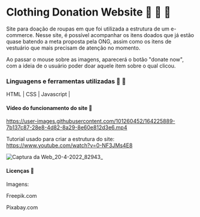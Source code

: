 # Clothing Donation Website 👚 👗  🥾  

Site para doação de roupas em que foi utilizada a estrutura de um e-commerce.
Nesse site, é possível acompanhar os itens doados que já estão quase batendo a meta proposta pela ONG, assim como os itens de vestuário que mais precisam de atenção no momento.

Ao passar o mouse sobre as imagens, aparecerá o botão "donate now", com a ideia de o usuário poder doar aquele item sobre o qual clicou.

### Linguagens  e ferramentas utilizadas 👡 👕

HTML |
CSS |
Javascript |


#### Vídeo do funcionamento do site 🧥

https://user-images.githubusercontent.com/101260452/164225889-7b137c87-28e8-4d82-8a29-8e60e812d3e6.mp4


Tutorial usado para criar a estrutura do site: 
https://www.youtube.com/watch?v=0-NF3JMs4E8

![Captura da Web_20-4-2022_82943_](https://user-images.githubusercontent.com/101260452/164225895-eae4227d-8458-4d1f-a839-ccafc860933f.jpeg)


#### Licenças 🧣

Imagens:

Freepik.com

Pixabay.com